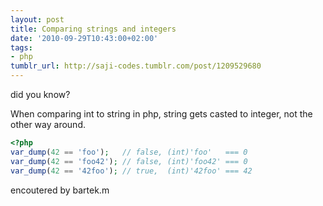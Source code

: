 ```yaml
---
layout: post
title: Comparing strings and integers
date: '2010-09-29T10:43:00+02:00'
tags:
- php
tumblr_url: http://saji-codes.tumblr.com/post/1209529680
---
```

did you know?

When comparing int to string in php, string gets casted to integer, not the other way around.

```php
<?php
var_dump(42 == 'foo');   // false, (int)'foo'   === 0
var_dump(42 == 'foo42'); // false, (int)'foo42' === 0
var_dump(42 == '42foo'); // true,  (int)'42foo' === 42
```

encoutered by bartek.m
